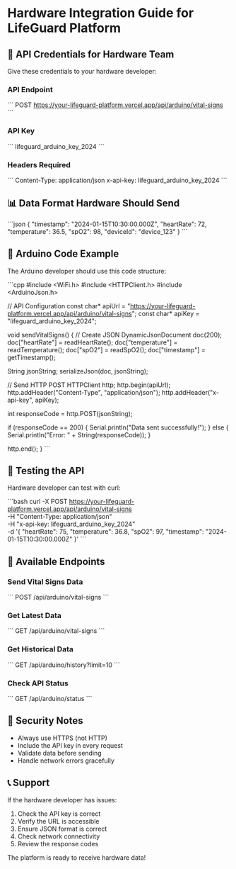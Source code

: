 # Hardware Integration Guide for LifeGuard Platform

## 🔑 **API Credentials for Hardware Team**

Give these credentials to your hardware developer:

### **API Endpoint**
\`\`\`
POST https://your-lifeguard-platform.vercel.app/api/arduino/vital-signs
\`\`\`

### **API Key**
\`\`\`
lifeguard_arduino_key_2024
\`\`\`

### **Headers Required**
\`\`\`
Content-Type: application/json
x-api-key: lifeguard_arduino_key_2024
\`\`\`

## 📊 **Data Format Hardware Should Send**

\`\`\`json
{
  "timestamp": "2024-01-15T10:30:00.000Z",
  "heartRate": 72,
  "temperature": 36.5,
  "spO2": 98,
  "deviceId": "device_123"
}
\`\`\`

## 🔧 **Arduino Code Example**

The Arduino developer should use this code structure:

\`\`\`cpp
#include <WiFi.h>
#include <HTTPClient.h>
#include <ArduinoJson.h>

// API Configuration
const char* apiUrl = "https://your-lifeguard-platform.vercel.app/api/arduino/vital-signs";
const char* apiKey = "lifeguard_arduino_key_2024";

void sendVitalSigns() {
  // Create JSON
  DynamicJsonDocument doc(200);
  doc["heartRate"] = readHeartRate();
  doc["temperature"] = readTemperature();
  doc["spO2"] = readSpO2();
  doc["timestamp"] = getTimestamp();
  
  String jsonString;
  serializeJson(doc, jsonString);
  
  // Send HTTP POST
  HTTPClient http;
  http.begin(apiUrl);
  http.addHeader("Content-Type", "application/json");
  http.addHeader("x-api-key", apiKey);
  
  int responseCode = http.POST(jsonString);
  
  if (responseCode == 200) {
    Serial.println("Data sent successfully!");
  } else {
    Serial.println("Error: " + String(responseCode));
  }
  
  http.end();
}
\`\`\`

## 🧪 **Testing the API**

Hardware developer can test with curl:

\`\`\`bash
curl -X POST https://your-lifeguard-platform.vercel.app/api/arduino/vital-signs \
  -H "Content-Type: application/json" \
  -H "x-api-key: lifeguard_arduino_key_2024" \
  -d '{
    "heartRate": 75,
    "temperature": 36.8,
    "spO2": 97,
    "timestamp": "2024-01-15T10:30:00.000Z"
  }'
\`\`\`

## 📱 **Available Endpoints**

### Send Vital Signs Data
\`\`\`
POST /api/arduino/vital-signs
\`\`\`

### Get Latest Data
\`\`\`
GET /api/arduino/vital-signs
\`\`\`

### Get Historical Data
\`\`\`
GET /api/arduino/history?limit=10
\`\`\`

### Check API Status
\`\`\`
GET /api/arduino/status
\`\`\`

## 🔐 **Security Notes**

- Always use HTTPS (not HTTP)
- Include the API key in every request
- Validate data before sending
- Handle network errors gracefully

## 📞 **Support**

If the hardware developer has issues:
1. Check the API key is correct
2. Verify the URL is accessible
3. Ensure JSON format is correct
4. Check network connectivity
5. Review the response codes

The platform is ready to receive hardware data!
